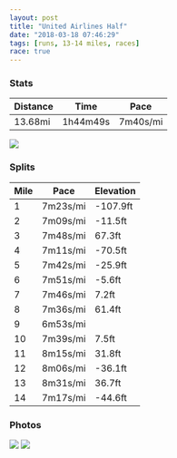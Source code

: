 ```yaml
---
layout: post
title: "United Airlines Half"
date: "2018-03-18 07:46:29"
tags: [runs, 13-14 miles, races]
race: true
---
```


### Stats

| Distance | Time | Pace |
|----------|------|------|
|13.68mi|1h44m49s|7m40s/mi|

<img src='https://maps.googleapis.com/maps/api/staticmap?maptype=roadmap&path=enc:_rfwFt{mbMcS~IkHrKsmArv@m^xMoBhDuXtGglB~z@dEiYdBaCuBag@^_Lc`@oPrDaXgQs@aYaNqOqAeQvLg\fEoQ}IsVgDg^}XsGhTqFr_@wJzT{NdSmC~Ty@yHmPsEyJuKsJoBaA}B_[mNHiMwNqKdA{KqAqEgEyByCmG}EiBgG~@eGsIcNwC{RuOaCkHLkHwCaE{YwQyQ|@sNwMiLFQrCfD`JeCxIhEtLnJbFrErGxGhAhEvLvC`CvNg@`KpL~Hn@`SnX&key=AIzaSyC1MId7bFpkLXNAaYhBSTb8jLyiSqzbDtM&size=800x800&markers=color:yellow|label:S|40.6712,-73.96811&markers=color:green|label:F|40.77792999999999,-73.97355000000005'>

### Splits

| Mile | Pace | Elevation |
|------|------|-----------|
|1|7m23s/mi|-107.9ft|
|2|7m09s/mi|-11.5ft|
|3|7m48s/mi|67.3ft|
|4|7m11s/mi|-70.5ft|
|5|7m42s/mi|-25.9ft|
|6|7m51s/mi|-5.6ft|
|7|7m46s/mi|7.2ft|
|8|7m36s/mi|61.4ft|
|9|6m53s/mi||
|10|7m39s/mi|7.5ft|
|11|8m15s/mi|31.8ft|
|12|8m06s/mi|-36.1ft|
|13|8m31s/mi|36.7ft|
|14|7m17s/mi|-44.6ft|

### Photos
<img src='https://dgtzuqphqg23d.cloudfront.net/DxSStHnUBxMEElxtszkh6uKk4ivdQH2pJs5imUIXd-k-614x768.jpg'>

<img src='https://dgtzuqphqg23d.cloudfront.net/Oo6yBR56mFqHqJux7lDvlEh3pfxQSzgrQPSxvl96J1s-592x768.jpg'>
